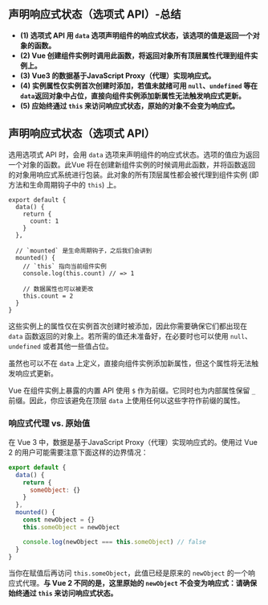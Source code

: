 ## 声明响应式状态（选项式 API）-总结

- **(1) 选项式 API 用 `data` 选项声明组件的响应式状态，该选项的值是返回一个对象的函数。**
- **(2) Vue 创建组件实例时调用此函数，将返回对象所有顶层属性代理到组件实例上。**
- **(3) Vue3 的数据基于JavaScript Proxy（代理）实现响应式。**
- **(4) 实例属性仅实例首次创建时添加，若值未就绪可用 `null`、`undefined` 等在`data`返回对象中占位，直接向组件实例添加新属性无法触发响应式更新。**
- **(5) 应始终通过 `this` 来访问响应式状态，原始的对象不会变为响应式。**

## 声明响应式状态（选项式 API）

选用选项式 API 时，会用 `data` 选项来声明组件的响应式状态。选项的值应为返回一个对象的函数。此Vue 将在创建新组件实例的时候调用此函数，并将函数返回的对象用响应式系统进行包装。此对象的所有顶层属性都会被代理到组件实例 (即方法和生命周期钩子中的 `this`) 上。

```js{2-6}
export default {
  data() {
    return {
      count: 1
    }
  },

  // `mounted` 是生命周期钩子，之后我们会讲到
  mounted() {
    // `this` 指向当前组件实例
    console.log(this.count) // => 1

    // 数据属性也可以被更改
    this.count = 2
  }
}
```

这些实例上的属性仅在实例首次创建时被添加，因此你需要确保它们都出现在 `data` 函数返回的对象上。若所需的值还未准备好，在必要时也可以使用 `null`、`undefined` 或者其他一些值占位。

虽然也可以不在 `data` 上定义，直接向组件实例添加新属性，但这个属性将无法触发响应式更新。

Vue 在组件实例上暴露的内置 API 使用 `$` 作为前缀。它同时也为内部属性保留 `_` 前缀。因此，你应该避免在顶层 `data` 上使用任何以这些字符作前缀的属性。

### 响应式代理 vs. 原始值

在 Vue 3 中，数据是基于JavaScript Proxy（代理）实现响应式的。使用过 Vue 2 的用户可能需要注意下面这样的边界情况：

```js
export default {
  data() {
    return {
      someObject: {}
    }
  },
  mounted() {
    const newObject = {}
    this.someObject = newObject

    console.log(newObject === this.someObject) // false
  }
}
```

当你在赋值后再访问 `this.someObject`，此值已经是原来的 `newObject` 的一个响应式代理。**与 Vue 2 不同的是，这里原始的 `newObject` 不会变为响应式：请确保始终通过 `this` 来访问响应式状态。**

</div>

<div class="composition-api">
